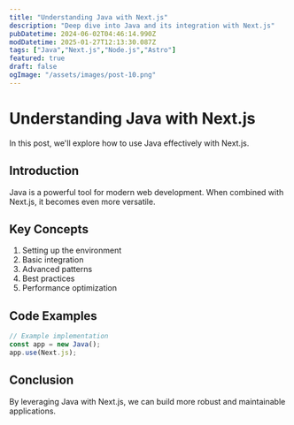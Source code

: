```yaml
---
title: "Understanding Java with Next.js"
description: "Deep dive into Java and its integration with Next.js"
pubDatetime: 2024-06-02T04:46:14.990Z
modDatetime: 2025-01-27T12:13:30.087Z
tags: ["Java","Next.js","Node.js","Astro"]
featured: true
draft: false
ogImage: "/assets/images/post-10.png"
---
```


# Understanding Java with Next.js

In this post, we'll explore how to use Java effectively with Next.js.

## Introduction

Java is a powerful tool for modern web development. When combined with Next.js,
it becomes even more versatile.

## Key Concepts

1. Setting up the environment
2. Basic integration
3. Advanced patterns
4. Best practices
5. Performance optimization

## Code Examples

```javascript
// Example implementation
const app = new Java();
app.use(Next.js);
```

## Conclusion

By leveraging Java with Next.js, we can build more robust and maintainable applications.

